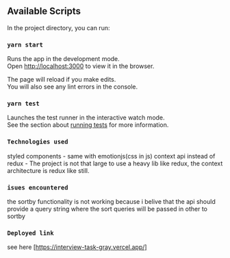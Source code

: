
## Available Scripts

In the project directory, you can run:

### `yarn start`

Runs the app in the development mode.\
Open [http://localhost:3000](http://localhost:3000) to view it in the browser.

The page will reload if you make edits.\
You will also see any lint errors in the console.

### `yarn test`

Launches the test runner in the interactive watch mode.\
See the section about [running tests](https://facebook.github.io/create-react-app/docs/running-tests) for more information.

### `Technologies used `
styled components - same with emotionjs(css in js)
context api instead of redux - The project is not that large to use a heavy lib like redux, the context architecture is redux like still.
### `isues encountered`

the sortby functionality is not working because i belive that the api should provide a query string where the sort queries will be passed in other to sortby

### `Deployed link`
see here [https://interview-task-gray.vercel.app/]
